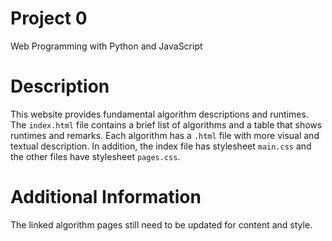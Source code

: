 # Project 0

Web Programming with Python and JavaScript

# Description

This website provides fundamental algorithm descriptions and runtimes. The `index.html` file contains a brief
list of algorithms and a table that shows runtimes and remarks. Each algorithm has a `.html` file with more visual and
textual description. In addition, the index file has stylesheet `main.css` and the other files have stylesheet
`pages.css`.

# Additional Information

The linked algorithm pages still need to be updated for content and style.